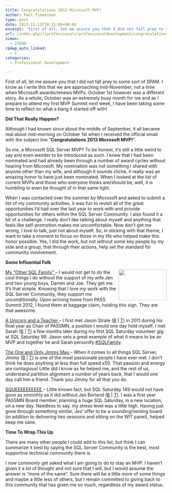 ```yaml
---
title: Congratulations 2013 Microsoft MVP!
author: Paul Timmerman
type: post
date: 2013-11-13T20:31:00+00:00
excerpt: 'First of all, let me assure you that I did not fall prey to some sort of SPAM.  I know as I write this that we are approaching mid-November, not a time when Microsoft awards/renews MVPs.  October 1st however was a different story.  As a whole, October w&hellip;'
url: /index.php/itprofessionals/professionaldevelopment/congratulations-2013-microsoft-mvp/
views:
  - 27690
rp4wp_auto_linked:
  - 1
categories:
  - Professional Development

---
```

First of all, let me assure you that I did not fall prey to some sort of SPAM. I know as I write this that we are approaching mid-November, not a time when Microsoft awards/renews MVPs. October 1st however was a different story. As a whole, October was an extremely busy month for me and as I prepare to attend my first MVP Summit next week, I have been taking some time to reflect on what a bang it started off with!
  

  
**Did That Really Happen?**
  

  
Although I had known since about the middle of September, it all became real about mid-morning on October 1st when I received the official email with the subject line &#8220;**Congratulations 2013 Microsoft MVP!**&#8220;. 

So me, a Microsoft SQL Server MVP? To be honest, it’s still a little weird to say and even weirder to be introduced as such. I knew that I had been nominated and had already been through a number of award cycles without hearing from Microsoft. My nomination was not something I shared with anyone other than my wife, and although it sounds cliché, it really was an amazing honor to have just been nominated. When I looked at the list of current MVPs and those who everyone thinks are/should be, well, it is humbling to even be thought of in that same light.

When I was contacted over the summer by Microsoft and asked to submit a list of my community activities, it was fun to revisit all of the great opportunities I’d had over the last year to work with and provide opportunities for others within the SQL Server Community. I also found it a bit of a challenge. I really don’t like talking about myself and anything that feels like self-promotion makes me uncomfortable. Now don’t get me wrong, I love to talk, just not about myself. So, in sticking with that theme, I want to take a moment to focus on those in my life who helped make this honor possible. Yes, I did the work, but not without some key people by my side and a group, that through their actions, help set the standard for community involvement.
  
  
**Some Influential Folk**
  
<img style="float: right;" src="/wp-content/uploads/users/mndba/OtherSQLFamily1.jpg" width="150" height="96" alt="" />  
<u>My “Other SQL Family” </u>– I would not get to do the cool things I do without the support of my wife Jen and two young boys, Darren and Joe. They get me. It’s that simple. Knowing that I love my work with the SQL Server Community, they support me unconditionally. Upon arriving home from PASS Summit 2012, I found them at baggage claim, holding this sign. They are that awesome. 

<u>A Unicorn and a Teacher </u>– I first met Jason Strate (<a href="http://www.jasonstrate.com/" target="_blank">B</a> | <a href="https://twitter.com/stratesql" target="_blank">T</a>) in 2011 during his final year as Chair of PASSMN, a position I would one day hold myself. I met Sarah (<a href="http://sarahsjolander.wordpress.com/" target="_blank">B</a> | <a href="https://twitter.com/Dancem0m" target="_blank">T</a>) a few months later during my first SQL Saturday volunteer gig at SQL Saturday 99. Jason sets a great example of what it means to be an MVP and together he and Sarah personify <a href="https://twitter.com/search?q=%23SQLFamily&src=typd" target="_blank">#SQLFamily</a>.

<u>The One and Only Jimmy May </u>– When it comes to all things SQL Server, Jimmy (<a href="http://blogs.msdn.com/b/jimmymay/" target="_blank">B</a> | <a href="https://twitter.com/aspiringgeek" target="_blank">T</a>) is one of the most passionate people I have ever met. I don’t think he does anything at less than full speed x50. That passion and energy are contagious! Little did I know as he helped me, and the rest of us, understand partition alignment a number of years back, that I would one day call him a friend. Thank you Jimmy for all that you do.

<u>SQUEEEEEEEEEE </u>– Little known fact, but SQL Saturday 149 would not have gone as smoothly as it did without Jes Borland (<a href="/index.php?disp=authdir&author=420" target="_blank">B</a> | <a href="https://twitter.com/grrl_geek" target="_blank">T</a>). I was a first year PASSMN Board member, planning a huge SQL Saturday, in a new location, on a new day. Needless to say, my stress level was a little high. Having just gone through something similar, Jes’ offer to be a sounding/venting board (in addition to delivering two sessions and sitting on the WIT panel), helped keep me sane.
  

  
**Time To Wrap This Up**

There are many other people I could add to this list, but think I can summarize it best by saying the SQL Server Community is the best, most supportive technical community there is.

I now commonly get asked what I am going to do to stay an MVP. I haven’t given it a lot of thought and not sure that I will, but I would assume the answer is &#8220;more of the same&#8221;. Sure there will be a little more of some things and maybe a little less of others, but I remain committed to giving back to this community that has given me so much, regardless of my award status.